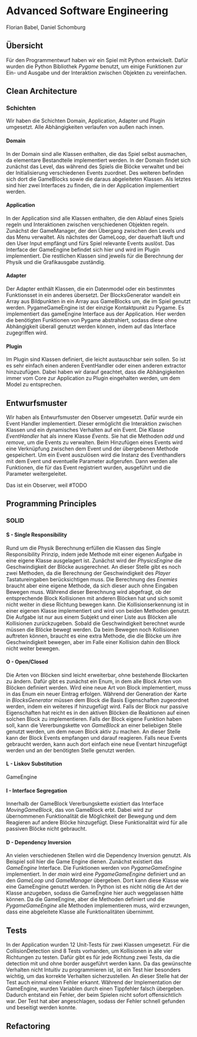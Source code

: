 # Advanced Software Engineering

Florian Babel, Daniel Schomburg

## Übersicht

Für den Programmentwurf haben wir ein Spiel mit Python entwickelt. Dafür wurden die Python Bibliothek
_Pygame_ benutzt, um einige Funktionen zur Ein- und Ausgabe und der Interaktion zwischen Objekten zu vereinfachen.

## Clean Architecture

### Schichten

Wir haben die Schichten Domain, Application, Adapter und Plugin umgesetzt. Alle Abhängigkeiten verlaufen von außen nach innen.

#### Domain

In der Domain sind alle Klassen enthalten, die das Spiel selbst ausmachen, da elementare Bestandteile implementiert werden. In der Domain findet sich zunächst das Level, das während des Spiels die Blöcke verwaltet und bei der Initialisierung verschiedenen Events zuordnet. Des weiteren befinden sich dort die GameBlocks sowie die daraus abgeleiteten Klassen. Als letztes sind hier zwei Interfaces zu finden, die in der Application implementiert werden.

#### Application

In der Application sind alle Klassen enthalten, die den Ablauf eines Spiels regeln und Interaktionen zwischen verschiedenen Objekten regeln. Zunächst der GameManager, der den Übergang zwischen den Levels und das Menu verwaltet. Als nächstes der GameLoop, der dauerhaft läuft und den User Input empfängt und fürs Spiel relevante Events auslöst. Das Interface der GameEngine befindet sich hier und wird im Plugin implementiert. Die restlichen Klassen sind jeweils für die Berechnung der Physik und die Grafikausgabe zuständig.

#### Adapter

Der Adapter enthält Klassen, die ein Datenmodel oder ein bestimmtes Funktionsset in ein anderes übersetzt. Der BlocksGenerator wandelt ein Array aus Bildpunkten in ein Array aus GameBlocks um, die im Spiel genutzt werden. PygameGameEngine ist der einzige Kontaktpunkt zu Pygame. Es implementiert das gameEngine Interface aus der Application. Hier werden die benötigten Funktionen von Pygame abstrahiert, sodass diese ohne Abhängigkeit überall genutzt werden können, indem auf das Interface zugegriffen wird.

#### Plugin

Im Plugin sind Klassen definiert, die leicht austauschbar sein sollen. So ist es sehr einfach einen anderen EventHandler oder einen anderen extractor hinzuzufügen. Dabei haben wir darauf geachtet, dass die Abhängigkeiten immer vom Core zur Application zu Plugin eingehalten werden, um dem Model zu entsprechen.

## Entwurfsmuster

Wir haben als Entwurfsmuster den Observer umgesetzt. Dafür wurde ein Event Handler implementiert. Dieser ermöglicht die Interaktion zwischen Klassen und ein dynamisches Verhalten auf ein Event. Die Klasse
_EventHandler_ hat als innere Klasse _Events_. Sie hat die Methoden _add_ und
_remove_, um die Events zu verwalten. Beim Hinzufügen eines Events wird eine Verknüpfung zwischen dem Event und der übergebenen Methode gespeichert. Um ein Event auszulösen wird die Instanz des Eventhandlers mit dem Event und eventuelle Parameter aufgerufen. Dann werden alle Funktionen, die für das Event registriert wurden, ausgeführt und die Parameter weitergeleitet.

Das ist ein Observer, weil #TODO

## Programming Principles

### SOLID

#### S - Single Responsibility

Rund um die Physik Berechnung erfüllen die Klassen das Single Responsibility Prinzip, indem jede Methode mit einer eigenen Aufgabe in eine eigene Klasse ausgelagert ist. Zunächst wird der
_PhysicsEngine_ die Geschwindigkeit der Blöcke ausgerechnet. An dieser Stelle gibt es noch zwei Methoden, da die Berechnung der Geschwindigkeit des
_Player_ Tastatureingaben berücksichtigen muss. Die Berechnung des
_Enemies_ braucht aber eine eigene Methode, da sich dieser auch ohne Eingaben Bewegen muss. Während dieser Berechnung wird abgefragt, ob der entsprechende Block Kollisionen mit anderen Blöcken hat und sich somit nicht weiter in diese Richtung bewegen kann. Die Kollisionserkennung ist in einer eigenen Klasse implementiert und wird von beiden Methoden genutzt. Die Aufgabe ist nur aus einem Subjekt und einer Liste aus Blöcken alle Kollisionen zurückzugeben. Sobald die Geschwindigkeit berechnet wurde müssen die Blöcke bewegt werden. Da beim Bewegen noch Kollisionen auftreten können, braucht es eine extra Methode, die die Blöcke um ihre Geschwindigkeit bewegen, aber im Falle einer Kollision dahin den Block nicht weiter bewegen.

#### O - Open/Closed

Die Arten von Blöcken sind leicht erweiterbar, ohne bestehende Blockarten zu ändern. Dafür gibt es zunächst ein Enum, in dem alle Block Arten von Blöcken definiert werden. Wird eine neue Art von Block implementiert, muss in das Enum ein neuer Eintrag erfolgen. Während der Generation der Karte in
_BlocksGenerator_ müssen dem Block die Basis Eigenschaften zugeordnet werden, indem ein weiteres if hinzugefügt wird. Falls der Block nur passive Eigenschaften hat reicht es in den aktiven Blöcken die Reaktionen auf einen solchen Block zu implementieren. Falls der Block eigene Funktion haben soll, kann die Vererbungskette von
_GameBlock_ an einer beliebigen Stelle genutzt werden, um dem neuen Block aktiv zu machen. An dieser Stelle kann der Block Events empfangen und darauf reagieren. Falls neue Events gebraucht werden, kann auch dort einfach eine neue Eventart hinzugefügt werden und an der benötigten Stelle genutzt werden.

#### L - Liskov Substitution

GameEngine

#### I - Interface Segregation

Innerhalb der GameBlock Vererbungskette existiert das Interface
_MovingGameBlock_, das von GameBlock erbt. Dabei wird zur übernommenen Funktionalität die Möglichkeit der Bewegung und dem Reagieren auf andere Blöcke hinzugefügt. Diese Funktionalität wird für alle passiven Blöcke nicht gebraucht.

#### D - Dependency Inversion

An vielen verschiedenen Stellen wird die Dependency Inversion genutzt. Als Beispiel soll hier die Game Engine dienen. Zunächst existiert das
_GameEngine_ Interface. Die Funktionen werden von _PygameGameEngine_ implementiert. In der _main_ wird eine
_PygameGameEngine_ definiert und an den _GameLoop_ und
_GameManager_ übergeben. Dort kann diese Klasse wie eine GameEngine genutzt werden. In Python ist es nicht nötig die Art der Klasse anzugeben, sodass die GameEngine hier auch weggelassen hätte können. Da die GameEngine, aber die Methoden definiert und die
_PygameGameEngine_ alle Methoden implementieren muss, wird erzwungen, dass eine abgeleitete Klasse alle Funktionalitäten übernimmt.

## Tests

In der Application wurden 12 Unit-Tests für zwei Klassen umgesetzt. Für die CollisionDetection sind 8 Tests vorhanden, um Kollisionen in alle vier Richtungen zu testen. Dafür gibt es für jede Richtung zwei Tests, da die detection mit und ohne border ausgeführt werden kann. Da das gewünschte Verhalten nicht Intuitiv zu programmieren ist, ist ein Test hier besonders wichtig, um das korrekte Verhalten sicherzustellen. An dieser Stelle hat der Test auch einmal einen Fehler erkannt. Während der Implementation der GameEngine, wurden Variablen durch einen Tippfehler falsch übergeben. Dadurch
entstand ein Fehler, der beim Spielen nicht sofort offensichtlich war. Der Test
hat aber angeschlagen, sodass der Fehler schnell gefunden und beseitigt werden
konnte.

## Refactoring
